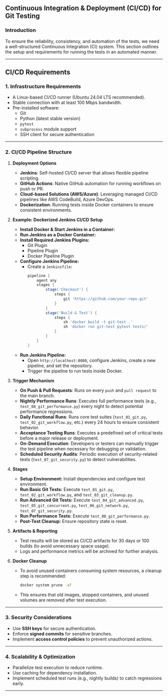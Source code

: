 ## Continuous Integration & Deployment (CI/CD) for Git Testing

### Introduction

To ensure the reliability, consistency, and automation of the tests, we need a well-structured Continuous Integration (CI) system. This section outlines the setup and requirements for running the tests in an automated manner.

---

## CI/CD Requirements

### 1. **Infrastructure Requirements**
- A Linux-based CI/CD runner (Ubuntu 24.04 LTS recommended).
- Stable connection with at least 100 Mbps bandwidth.
- Pre-installed software:
  - Git
  - Python (latest stable version)
  - `pytest`
  - `subprocess` module support
  - SSH client for secure authentication

---

### 2. **CI/CD Pipeline Structure**

1. **Deployment Options**
   - **Jenkins**: Self-hosted CI/CD server that allows flexible pipeline scripting.
   - **GitHub Actions**: Native GitHub automation for running workflows on push or PR.
   - **Cloud-based Solutions (AWS/Azure)**: Leveraging managed CI/CD pipelines like AWS CodeBuild, Azure DevOps.
   - **Dockerization**: Running tests inside Docker containers to ensure consistent environments.

2. **Example: Dockerized Jenkins CI/CD Setup**
   - **Install Docker & Start Jenkins in a Container:**
   - **Run Jenkins as a Docker Container:**
   - **Install Required Jenkins Plugins:**
     - Git Plugin
     - Pipeline Plugin
     - Docker Pipeline Plugin
   - **Configure Jenkins Pipeline:**
     - Create a `Jenkinsfile`:
       ```groovy
       pipeline {
           agent any
           stages {
               stage('Checkout') {
                   steps {
                       git 'https://github.com/your-repo.git'
                   }
               }
               stage('Build & Test') {
                   steps {
                       sh 'docker build -t git-test .'
                       sh 'docker run git-test pytest tests/'
                   }
               }
           }
       }
       ```
   - **Run Jenkins Pipeline:**
     - Open `http://localhost:8080`, configure Jenkins, create a new pipeline, and set the repository.
     - Trigger the pipeline to run tests inside Docker.

3. **Trigger Mechanism**
   - **On Push & Pull Requests**: Runs on every `push` and `pull request` to the main branch.
   - **Nightly Performance Runs**: Executes full performance tests (e.g., `test_08_git_performance.py`) every night to detect potential performance regressions.
   - **Daily Functional Runs**: Runs core test suites (`test_01_git.py`, `test_02_git_workflow.py`, etc.) every 24 hours to ensure consistent behavior.
   - **Acceptance Testing Runs**: Executes a predefined set of critical tests before a major release or deployment.
   - **On-Demand Execution**: Developers or testers can manually trigger the test pipeline when necessary for debugging or validation.
   - **Scheduled Security Audits**: Periodic execution of security-related tests (`test_07_git_security.py`) to detect vulnerabilities.

4. **Stages**
   - **Setup Environment:** Install dependencies and configure test environment.
   - **Run Basic Git Tests:** Execute `test_01_git.py`, `test_02_git_workflow.py`, and `test_03_git_cleanup.py`.
   - **Run Advanced Git Tests:** Execute `test_04_git_advanced.py`, `test_05_git_concurrent.py`, `test_06_git_network.py`, `test_07_git_security.py`.
   - **Run Performance Tests:** Execute `test_08_git_performance.py`.
   - **Post-Test Cleanup:** Ensure repository state is reset.

5. **Artifacts & Reporting**
   - Test results will be stored as CI/CD artifacts for 30 days or 100 builds (to avoid unnecessary space usage).
   - Logs and performance metrics will be archived for further analysis.

6. **Docker Cleanup**
   - To avoid unused containers consuming system resources, a cleanup step is recommended:
     ```sh
     docker system prune -af
     ```
   - This ensures that old images, stopped containers, and unused volumes are removed after test execution.

---

### 3. **Security Considerations**
- Use **SSH keys** for secure authentication.
- Enforce **signed commits** for sensitive branches.
- Implement **access control policies** to prevent unauthorized actions.

---

### 4. **Scalability & Optimization**
- Parallelize test execution to reduce runtime.
- Use caching for dependency installation.
- Implement scheduled test runs (e.g., nightly builds) to catch regressions early.

---

